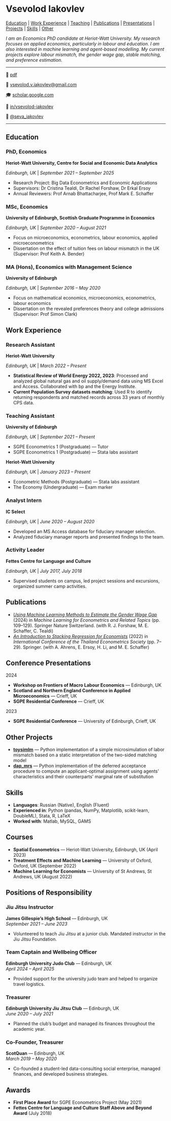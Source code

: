 # Vsevolod Iakovlev
[Education](#education) | [Work Experience](#work-experience) | [Teaching](#teaching-assistant ) | [Publications](#publications) | [Presentations](#conference-presentations) | [Projects](#other-projects) | [Skills](#skills)  | [Other](#courses)

*I am an Economics PhD candidate at Heriot-Watt University. My research focuses on applied economics, particularly in labour and education. I am also interested in machine learning and agent-based modelling. My current projects explore labour mismatch, the gender wage gap, stable matching, and preference estimation.*

---

:page_facing_up: [pdf](https://github.com/vsevolodiakovlev/cv/blob/main/cv_vsevolod_iakovlev.pdf)

:email: [vsevolod.v.iakovlev@gmail.com](mailto:vsevolod.v.iakovlev@gmail.com)

:mortar_board: [scholar.google.com](https://scholar.google.com/citations?user=PhEW2foAAAAJ&hl=en)

:necktie: [in/vsevolod-iakovlev](https://www.linkedin.com/in/vsevolod-iakovlev/)

:speech_balloon: [@seva_iakovlev](https://x.com/seva_iakovlev)

---

## Education  

### PhD, Economics  
**Heriot-Watt University, Centre for Social and Economic Data Analytics**

*Edinburgh, UK* | *September 2021 – September 2025*  
- Research Project: Big Data Econometrics and Economic Applications  
- Supervisors: Dr Cristina Tealdi, Dr Rachel Forshaw, Dr Erkal Ersoy  
- Annual Reviewers: Prof Arnab Bhattacharjee, Prof Mark E. Schaffer  

### MSc, Economics  
**University of Edinburgh, Scottish Graduate Programme in Economics**

*Edinburgh, UK* | *September 2020 – August 2021*  
- Focus on microeconomics, econometrics, labour economics, applied microeconometrics  
- Dissertation on the effect of tuition fees on labour mismatch in the UK (Supervisor: Prof Keith A. Bender)  

### MA (Hons), Economics with Management Science  
**University of Edinburgh** 

*Edinburgh, UK* | *September 2016 – May 2020*  
- Focus on mathematical economics, microeconomics, econometrics, labour economics  
- Dissertation on the revealed preferences theory and college admissions (Supervisor: Prof Simon Clark)  

## Work Experience  

### Research Assistant  
**Heriot-Watt University**

*Edinburgh, UK* | *March 2022 – Present*  
- **Statistical Review of World Energy 2022, 2023**: Processed and analyzed global natural gas and oil supply/demand data using MS Excel and Access. Collaborated with bp and the Energy Institute.  
- **Current Population Survey datasets matching**: Used R to identify returning respondents and matched records across 33 years of monthly CPS data.  

### Teaching Assistant  
**University of Edinburgh**

*Edinburgh, UK* | *September 2021 – Present*  
- SGPE Econometrics 1 (Postgraduate) — Tutor  
- SGPE Econometrics 1 (Postgraduate) — Stata labs assistant

**Heriot-Watt University**

*Edinburgh, UK* | *January 2023 – Present*
- Econometric Methods (Postgraduate) — Stata labs assistant
- The Economy (Undergraduate) — Exam marker

### Analyst Intern  
**IC Select**

*Edinburgh, UK* | *June 2020 – August 2020*  
- Developed an MS Access database for fiduciary manager selection.  
- Analyzed fiduciary manager reports and presented findings to the team.  

### Activity Leader  
**Fettes Centre for Language and Culture**

*Edinburgh, UK* | *July 2017, July 2018*  
- Supervised students on campus, led project sessions and excursions, organized summer camp activities.  

## Publications  

- [*Using Machine Learning Methods to Estimate the Gender Wage Gap*](https://link.springer.com/chapter/10.1007/978-3-031-43601-7_6) (2024) in *Machine Learning for Econometrics and Related Topics* (pp. 109–129). Springer Nature Switzerland. (with R. J. Forshaw, M. E. Schaffer, C. Tealdi)
- [*An Introduction to Stacking Regression for Economists*](https://link.springer.com/chapter/10.1007/978-3-030-97273-8_2) (2022) in *International Conference of the Thailand Econometrics Society* (pp. 7–29). Springer. (with A. Ahrens, E. Ersoy, H. Li, and M. E. Schaffer)  

## Conference Presentations  

2024
- **Workshop on Frontiers of Macro Labour Economics** — Edinburgh, UK
- **Scotland and Northern England Conference in Applied Microeconomics** — Crieff, UK  
- **SGPE Residential Conference** — Crieff, UK

2023
- **SGPE Residential Conference** — University of Edinburgh, Crieff, UK

## Other Projects

- [**toysimlm**](https://github.com/vsevolodiakovlev/toysimlm) — Python implementation of a simple microsimulation of labor mismatch based on a static interpretation of the two-sided matching model  
- [**dap\_mrs**](https://github.com/vsevolodiakovlev/dap_mrs) — Python implementation of the deferred acceptance procedure to compute an applicant-optimal assignment using agents' characteristics and their counterparts' marginal rate of substitution


## Skills  

- **Languages**: Russian (Native), English (Fluent)  
- **Experienced in**: Python (pandas, NumPy, Matplotlib, scikit-learn, DoubleML), Stata, R, LaTeX  
- **Worked with**: Matlab, MySQL, GAMS  

## Courses  

- **Spatial Econometrics** — Heriot-Watt University, Edinburgh, UK (April 2023)  
- **Treatment Effects and Machine Learning** — University of Oxford, Oxford, UK (September 2022)  
- **Machine Learning for Economists** — University of St Andrews, St Andrews, UK (August 2022)  

## Positions of Responsibility  

### Jiu Jitsu Instructor  
**James Gillespie’s High School** — Edinburgh, UK  
*September 2021 – June 2023*  
- Volunteered to teach Jiu Jitsu at a junior club. Mandated instructor in the Jiu Jitsu Foundation.  

### Team Captain and Wellbeing Officer  
**Edinburgh University Judo Club** — Edinburgh, UK  
*April 2024 – April 2025*  
- Provided support for the university judo team and helped to organize travel logistics.  

### Treasurer  
**Edinburgh University Jiu Jitsu Club** — Edinburgh, UK  
*June 2020 – July 2021*  
- Planned the club’s budget and managed its finances throughout the academic year.  

### Co-Founder, Treasurer  
**ScotQuan** — Edinburgh, UK  
*March 2019 – May 2020*  
- Co-founded a student-led data-consulting social enterprise, managed finances, and developed business strategies.  

## Awards  

- **First Place Award** for SGPE Econometrics Project (May 2021)  
- **Fettes Centre for Language and Culture Staff Above and Beyond Award** (July 2018)  
